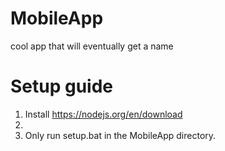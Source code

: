 # MobileApp
cool app that will eventually get a name

# Setup guide

1. Install https://nodejs.org/en/download
2. 
3. Only run setup.bat in the  MobileApp directory. 


